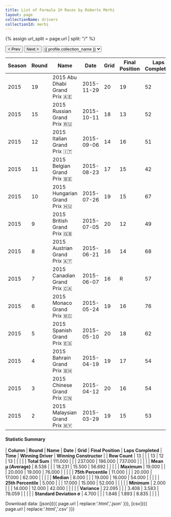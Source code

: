```yaml
---
title: List of Formula 1® Races by Roberto Merhi
layout: page
collectionName: drivers
collectionId: merhi
---
```


{% assign url_split = page.url | split: "/" %}
<div id="collection-navigation">
<button onclick="selector.options[selector.selectedIndex-1].value && (window.location = selector.options[selector.selectedIndex-1].value);">&lt; Prev</button>
<button onclick="selector.options[selector.selectedIndex+1].value && (window.location = selector.options[selector.selectedIndex+1].value);">Next &gt;</button>
<select id="selector" onchange="this.options[this.selectedIndex].value && (window.location = this.options[this.selectedIndex].value);">
  {% for collectionId in site.data[page.collectionName].refs %}
    {% if collectionId == page.collectionId %}
      {% assign selected = "selected" %}
    {% else %}
      {% assign selected = "" %}
    {% endif %}
    {% assign profile = site.data[page.collectionName][collectionId].profile %}
    <option value="/f1/{{ page.collectionName }}/{{ collectionId }}/{{ url_split[4] }}" {{ selected }}>{{ profile.collection_name }}</option>
  {% endfor %}
</select>
</div>

| Season | Round | Name | Date | Grid | Final Position | Laps Completed | Time | Winning Driver | Winning Constructor |
|--|--|--|--|--|--|--|--|--|--|
| 2015 | 19 | 2015 Abu Dhabi Grand Prix 🇦🇪 | 2015-11-29 | 20 | 19 | 52 |   | Nico Rosberg 🇩🇪 | Mercedes 🇩🇪 |
| 2015 | 15 | 2015 Russian Grand Prix 🇷🇺 | 2015-10-11 | 18 | 13 | 52 |   | Lewis Hamilton 🇬🇧 | Mercedes 🇩🇪 |
| 2015 | 12 | 2015 Italian Grand Prix 🇮🇹 | 2015-09-06 | 14 | 16 | 51 |   | Lewis Hamilton 🇬🇧 | Mercedes 🇩🇪 |
| 2015 | 11 | 2015 Belgian Grand Prix 🇧🇪 | 2015-08-23 | 17 | 15 | 42 |   | Lewis Hamilton 🇬🇧 | Mercedes 🇩🇪 |
| 2015 | 10 | 2015 Hungarian Grand Prix 🇭🇺 | 2015-07-26 | 19 | 15 | 67 |   | Sebastian Vettel 🇩🇪 | Ferrari 🇮🇹 |
| 2015 | 9 | 2015 British Grand Prix 🇬🇧 | 2015-07-05 | 20 | 12 | 49 |   | Lewis Hamilton 🇬🇧 | Mercedes 🇩🇪 |
| 2015 | 8 | 2015 Austrian Grand Prix 🇦🇹 | 2015-06-21 | 16 | 14 | 68 |   | Nico Rosberg 🇩🇪 | Mercedes 🇩🇪 |
| 2015 | 7 | 2015 Canadian Grand Prix 🇨🇦 | 2015-06-07 | 16 | R | 57 |   | Lewis Hamilton 🇬🇧 | Mercedes 🇩🇪 |
| 2015 | 6 | 2015 Monaco Grand Prix 🇲🇨 | 2015-05-24 | 19 | 16 | 76 |   | Nico Rosberg 🇩🇪 | Mercedes 🇩🇪 |
| 2015 | 5 | 2015 Spanish Grand Prix 🇪🇸 | 2015-05-10 | 20 | 18 | 62 |   | Nico Rosberg 🇩🇪 | Mercedes 🇩🇪 |
| 2015 | 4 | 2015 Bahrain Grand Prix 🇧🇭 | 2015-04-19 | 19 | 17 | 54 |   | Lewis Hamilton 🇬🇧 | Mercedes 🇩🇪 |
| 2015 | 3 | 2015 Chinese Grand Prix 🇨🇳 | 2015-04-12 | 20 | 16 | 54 |   | Lewis Hamilton 🇬🇧 | Mercedes 🇩🇪 |
| 2015 | 2 | 2015 Malaysian Grand Prix 🇲🇾 | 2015-03-29 | 19 | 15 | 53 |   | Sebastian Vettel 🇩🇪 | Ferrari 🇮🇹 |

#### Statistic Summary

| **Column** | **Round** | **Name** | **Date** | **Grid** | **Final Position** | **Laps Completed** | **Time** | **Winning Driver** | **Winning Constructor** |
| **Row Count** | 13 |  |  | 13 | 12 | 13 |  |  |  |
| **Total Sum** | 111.000 |  |  | 237.000 | 186.000 | 737.000 |  |  |  |
| **Mean μ (Average)** | 8.538 |  |  | 18.231 | 15.500 | 56.692 |  |  |  |
| **Maximum** | 19.000 |  |  | 20.000 | 19.000 | 76.000 |  |  |  |
| **75th Percentile** | 11.000 |  |  | 20.000 | 17.000 | 62.000 |  |  |  |
| **Median** | 8.000 |  |  | 19.000 | 16.000 | 54.000 |  |  |  |
| **25th Percentile** | 5.000 |  |  | 17.000 | 15.000 | 52.000 |  |  |  |
| **Minimum** | 2.000 |  |  | 14.000 | 12.000 | 42.000 |  |  |  |
| **Variance** | 22.095 |  |  | 3.408 | 3.583 | 78.059 |  |  |  |
| **Standard Deviation σ** | 4.700 |  |  | 1.846 | 1.893 | 8.835 |  |  |  |

Download data: [json]({{ page.url | replace:'.html','.json' }}), [csv]({{ page.url | replace:'.html','.csv' }})
